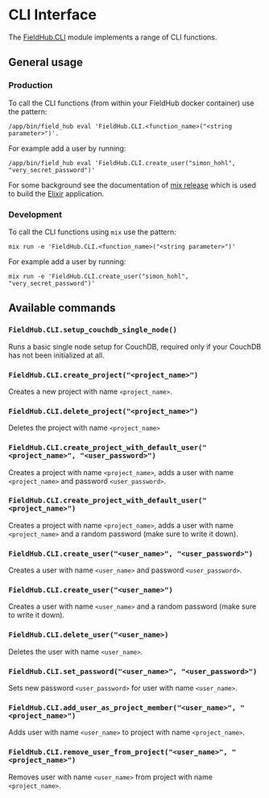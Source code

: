 # CLI Interface

The [FieldHub.CLI](lib/field_hub/cli.ex) module implements a range of CLI functions.

## General usage

### Production

To call the CLI functions (from within your FieldHub docker container) use the pattern:

```
/app/bin/field_hub eval 'FieldHub.CLI.<function_name>("<string parameter>")'.
```

For example add a user by running:

```
/app/bin/field_hub eval 'FieldHub.CLI.create_user("simon_hohl", "very_secret_password")'
```

For some background see the documentation of [mix release](https://hexdocs.pm/mix/Mix.Tasks.Release.html#module-one-off-commands-eval-and-rpc) which is used to build the [Elixir](https://elixir-lang.org) application.

### Development

To call the CLI functions using `mix` use the pattern:

```
mix run -e 'FieldHub.CLI.<function_name>("<string parameter>")'
```

For example add a user by running:
```
mix run -e 'FieldHub.CLI.create_user("simon_hohl", "very_secret_password")'
```

## Available commands

### `FieldHub.CLI.setup_couchdb_single_node()`
Runs a basic single node setup for CouchDB, required only if your CouchDB has not been initialized at all.

### `FieldHub.CLI.create_project("<project_name>")`
Creates a new project with name `<project_name>`.

### `FieldHub.CLI.delete_project("<project_name>")`
Deletes the project with name `<project_name>`

### `FieldHub.CLI.create_project_with_default_user("<project_name>", "<user_password>")`
Creates a project with name `<project_name>`, adds a user with name `<project_name>` and password `<user_password>`.

### `FieldHub.CLI.create_project_with_default_user("<project_name>")`
Creates a project with name `<project_name>`, adds a user with name `<project_name>` and a random password (make sure to write it down).

### `FieldHub.CLI.create_user("<user_name>", "<user_password>")`
Creates a user with name `<user_name>` and password `<user_password>`.

### `FieldHub.CLI.create_user("<user_name>")`
Creates a user with name `<user_name>` and a random password (make sure to write it down).

### `FieldHub.CLI.delete_user("<user_name>)`
Deletes the user with name `<user_name>`.

### `FieldHub.CLI.set_password("<user_name>", "<user_password>")`
Sets new password `<user_password>` for user with name `<user_name>`.

### `FieldHub.CLI.add_user_as_project_member("<user_name>", "<project_name>")`
Adds user with name `<user_name>` to project with name `<project_name>`.

### `FieldHub.CLI.remove_user_from_project("<user_name>", "<project_name>")`
Removes user with name `<user_name>` from project with name `<project_name>`.
